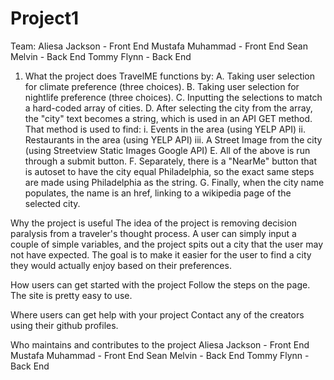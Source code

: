 # Project1
Team: 
Aliesa Jackson - Front End 
Mustafa Muhammad - Front End 
Sean Melvin - Back End 
Tommy Flynn - Back End 

1. What the project does
    TravelME functions by: 
    A. Taking user selection for climate preference (three choices). 
    B. Taking user selection for nightlife preference (three choices). 
    C. Inputting the selections to match a hard-coded array of cities. 
    D. After selecting the city from the array, the "city" text becomes a string, which is used in an API GET method. That method is used to find: 
        i. Events in the area (using YELP API)
        ii. Restaurants in the area (using YELP API)
        iii. A Street Image from the city (using Streetview Static Images Google API)
    E. All of the above is run through a submit button. 
    F. Separately, there is a "NearMe" button that is autoset to have the city equal Philadelphia, so the exact same steps are made using Philadelphia as the string. 
    G. Finally, when the city name populates, the name is an href, linking to a wikipedia page of the selected city. 

Why the project is useful
    The idea of the project is removing decision paralysis from a traveler's thought process. A user can simply input a couple of simple variables, and the project spits out a city that the user may not have expected. The goal is to make it easier for the user to find a city they would actually enjoy based on their preferences. 

How users can get started with the project
    Follow the steps on the page. The site is pretty easy to use. 

Where users can get help with your project
    Contact any of the creators using their github profiles. 

Who maintains and contributes to the project
    Aliesa Jackson - Front End 
    Mustafa Muhammad - Front End 
    Sean Melvin - Back End 
    Tommy Flynn - Back End



